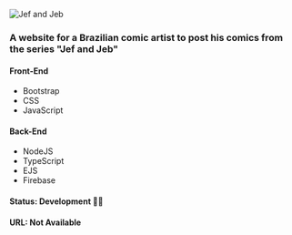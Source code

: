![Jef and Jeb](https://i.imgur.com/XDy0HLD.png)

### A website for a Brazilian comic artist to post his comics from the series "Jef and Jeb"

#### Front-End
* Bootstrap
* CSS
* JavaScript

#### Back-End
* NodeJS
* TypeScript
* EJS
* Firebase

#### Status: Development 👨‍💻
#### URL: Not Available
